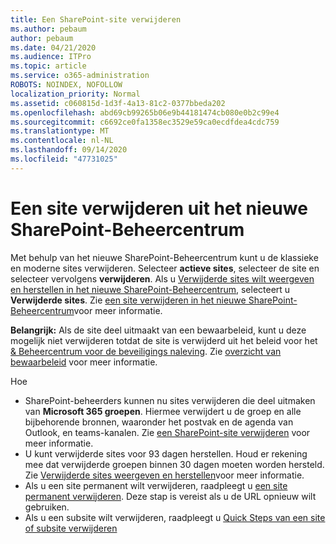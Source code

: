 ```yaml
---
title: Een SharePoint-site verwijderen
ms.author: pebaum
author: pebaum
ms.date: 04/21/2020
ms.audience: ITPro
ms.topic: article
ms.service: o365-administration
ROBOTS: NOINDEX, NOFOLLOW
localization_priority: Normal
ms.assetid: c060815d-1d3f-4a13-81c2-0377bbeda202
ms.openlocfilehash: abd69cb99265b06e9b44181474cb080e0b2c99e4
ms.sourcegitcommit: c6692ce0fa1358ec3529e59ca0ecdfdea4cdc759
ms.translationtype: MT
ms.contentlocale: nl-NL
ms.lasthandoff: 09/14/2020
ms.locfileid: "47731025"
---
```

# <a name="delete-a-site-from-the-new-sharepoint-admin-center"></a>Een site verwijderen uit het nieuwe SharePoint-Beheercentrum

Met behulp van het nieuwe SharePoint-Beheercentrum kunt u de klassieke en moderne sites verwijderen. Selecteer **actieve sites**, selecteer de site en selecteer vervolgens **verwijderen**. Als u [Verwijderde sites wilt weergeven en herstellen in het nieuwe SharePoint-Beheercentrum](https://docs.microsoft.com/sharepoint/view-and-restore-deleted-sites-in-new-admin-center), selecteert u **Verwijderde sites**. Zie [een site verwijderen in het nieuwe SharePoint-Beheercentrum](https://docs.microsoft.com/sharepoint/delete-site-collection#delete-a-site-in-the-new-sharepoint-admin-center)voor meer informatie.

**Belangrijk:** Als de site deel uitmaakt van een bewaarbeleid, kunt u deze mogelijk niet verwijderen totdat de site is verwijderd uit het beleid voor het [ &amp; Beheercentrum voor de beveiligings naleving](https://protection.office.com/?rfr=AdminCenter#/homepage). Zie [overzicht van bewaarbeleid](https://docs.microsoft.com/microsoft-365/compliance/retention-policies) voor meer informatie. 

Hoe
- SharePoint-beheerders kunnen nu sites verwijderen die deel uitmaken van **Microsoft 365 groepen**. Hiermee verwijdert u de groep en alle bijbehorende bronnen, waaronder het postvak en de agenda van Outlook, en teams-kanalen. Zie [een SharePoint-site verwijderen](https://docs.microsoft.com/sharepoint/manage-sites-in-new-admin-center#delete-a-site) voor meer informatie.
- U kunt verwijderde sites voor 93 dagen herstellen. Houd er rekening mee dat verwijderde groepen binnen 30 dagen moeten worden hersteld. Zie [Verwijderde sites weergeven en herstellen](https://docs.microsoft.com/sharepoint/view-and-restore-deleted-sites-in-new-admin-center)voor meer informatie.
- Als u een site permanent wilt verwijderen, raadpleegt u [een site permanent verwijderen](https://docs.microsoft.com/sharepoint/delete-site-collection#permanently-delete-a-site). Deze stap is vereist als u de URL opnieuw wilt gebruiken. 
- Als u een subsite wilt verwijderen, raadpleegt u [Quick Steps van een site of subsite verwijderen](https://support.office.com/article/Delete-a-SharePoint-site-or-subsite-bc37b743-0cef-475e-9a8c-8fc4d40179fb#__bkmkshortcut)
